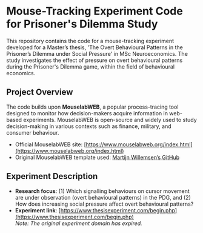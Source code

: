 # Mouse-Tracking Experiment Code for Prisoner's Dilemma Study

This repository contains the code for a mouse-tracking experiment developed for a Master’s thesis, 'The Overt Behavioural Patterns in the Prisoner’s Dilemma under Social Pressure' in MSc Neuroeconomics. The study investigates the effect of pressure on overt behavioural patterns during the Prisoner's Dilemma game, within the field of behavioural economics.

## Project Overview

The code builds upon **MouselabWEB**, a popular process-tracing tool designed to monitor how decision-makers acquire information in web-based experiments. MouselabWEB is open-source and widely used to study decision-making in various contexts such as finance, military, and consumer behaviour.

- Official MouselabWEB site: [https://www.mouselabweb.org/index.html](https://www.mouselabweb.org/index.html)
- Original MouselabWEB template used: [Martijn Willemsen’s GitHub](https://github.com/MCWillemsen/mouselabWEB20)

## Experiment Description

- **Research focus**: (1) Which signalling behaviours on cursor movement are under observation (overt behavioural patterns) in the PDG, and (2) How does increasing social pressure affect overt behavioural patterns? 
- **Experiment link**: [https://www.thesisexperiment.com/begin.php](https://www.thesisexperiment.com/begin.php)  
  _Note: The original experiment domain has expired._
